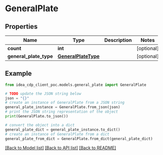 # GeneralPlate


## Properties

Name | Type | Description | Notes
------------ | ------------- | ------------- | -------------
**count** | **int** |  | [optional] 
**general_plate_type** | [**GeneralPlateType**](GeneralPlateType.md) |  | [optional] 

## Example

```python
from idea_cdp_client_poc.models.general_plate import GeneralPlate

# TODO update the JSON string below
json = "{}"
# create an instance of GeneralPlate from a JSON string
general_plate_instance = GeneralPlate.from_json(json)
# print the JSON string representation of the object
print(GeneralPlate.to_json())

# convert the object into a dict
general_plate_dict = general_plate_instance.to_dict()
# create an instance of GeneralPlate from a dict
general_plate_from_dict = GeneralPlate.from_dict(general_plate_dict)
```
[[Back to Model list]](../README.md#documentation-for-models) [[Back to API list]](../README.md#documentation-for-api-endpoints) [[Back to README]](../README.md)


